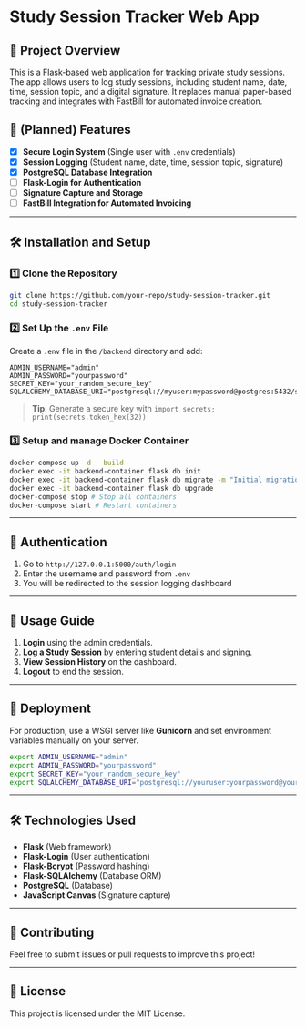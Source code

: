 # Study Session Tracker Web App

## 📌 Project Overview
This is a Flask-based web application for tracking private study sessions. The app allows users to log study sessions, including student name, date, time, session topic, and a digital signature. It replaces manual paper-based tracking and integrates with FastBill for automated invoice creation.

## 🚀 (Planned) Features
- [x] **Secure Login System** (Single user with `.env` credentials)
- [x] **Session Logging** (Student name, date, time, session topic, signature)
- [x] **PostgreSQL Database Integration**
- [ ] **Flask-Login for Authentication**
- [ ] **Signature Capture and Storage**
- [ ] **FastBill Integration for Automated Invoicing**

---

## 🛠 Installation and Setup

### **1️⃣ Clone the Repository**
```bash
git clone https://github.com/your-repo/study-session-tracker.git
cd study-session-tracker
```

### **2️⃣ Set Up the `.env` File**
Create a `.env` file in the `/backend` directory and add:
```
ADMIN_USERNAME="admin"
ADMIN_PASSWORD="yourpassword"
SECRET_KEY="your_random_secure_key"
SQLALCHEMY_DATABASE_URI="postgresql://myuser:mypassword@postgres:5432/study_sessions"
```
> **Tip**: Generate a secure key with `import secrets; print(secrets.token_hex(32))`

### **3️⃣ Setup and manage Docker Container**
```bash
docker-compose up -d --build
docker exec -it backend-container flask db init
docker exec -it backend-container flask db migrate -m "Initial migration"
docker exec -it backend-container flask db upgrade
docker-compose stop # Stop all containers
docker-compose start # Restart containers
```

---

## 🔐 Authentication
1. Go to `http://127.0.0.1:5000/auth/login`
2. Enter the username and password from `.env`
3. You will be redirected to the session logging dashboard

---

## 📄 Usage Guide
1. **Login** using the admin credentials.
2. **Log a Study Session** by entering student details and signing.
3. **View Session History** on the dashboard.
4. **Logout** to end the session.

---

## 🚀 Deployment
For production, use a WSGI server like **Gunicorn** and set environment variables manually on your server.
```bash
export ADMIN_USERNAME="admin"
export ADMIN_PASSWORD="yourpassword"
export SECRET_KEY="your_random_secure_key"
export SQLALCHEMY_DATABASE_URI="postgresql://youruser:yourpassword@yourserver:5432/study_sessions"
```
---

## 🛠 Technologies Used
- **Flask** (Web framework)
- **Flask-Login** (User authentication)
- **Flask-Bcrypt** (Password hashing)
- **Flask-SQLAlchemy** (Database ORM)
- **PostgreSQL** (Database)
- **JavaScript Canvas** (Signature capture)

---

## 🤝 Contributing
Feel free to submit issues or pull requests to improve this project!

---

## 📄 License
This project is licensed under the MIT License.

